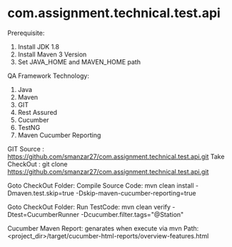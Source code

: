 # com.assignment.technical.test.api

Prerequisite:
1. Install JDK 1.8
2. Install Maven 3 Version
3. Set JAVA_HOME and MAVEN_HOME path

QA Framework Technology:
1. Java
2. Maven
3. GIT
5. Rest Assured
6. Cucumber
7. TestNG
8. Maven Cucumber Reporting


GIT Source		: 	https://github.com/smanzar27/com.assignment.technical.test.api.git
Take CheckOut	: 	git clone https://github.com/smanzar27/com.assignment.technical.test.api.git


Goto CheckOut Folder:
Compile Source Code:    mvn clean install -Dmaven.test.skip=true -Dskip-maven-cucumber-reporting=true

Goto CheckOut Folder:
Run TestCode:			mvn clean verify -Dtest=CucumberRunner  -Dcucumber.filter.tags="@Station"


Cucumber Maven Report: genarates when execute via mvn
Path: <project_dir>/target/cucumber-html-reports/overview-features.html
 

